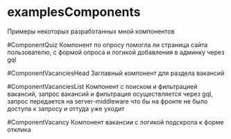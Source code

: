 # examplesComponents
Примеры некоторых разработанных мной компонентов

#ComponentQuiz
Компонент по опросу помогла ли страница сайта пользователю, с формой опроса и логикой добавления в админку через gql

#ComponentVacanciesHead
Заглавный компонент для раздела вакансий

#ComponentVacanciesList
Компонент с поиском и фильтрацией вакансий, запрос вакансий и фильтрация осуществляется через gql, запрос передается на server-middleware что бы на фронте не было доступа к запросу и оттуда уже уходит

#ComponentVacancy
Компонент вакансии с логикой подскрола к форме отклика
